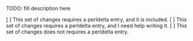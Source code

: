 <!--
A good description should explain the problem the patch addresses
and give context to the reviewers to aid them in their review.
-->
TODO: fill description here

<!--
Significant changes to Perl must be documented in perldelta.

Consider if the changes in this pull request are worthy of a perldelta
entry and check the appropriate box.
-->
[ ] This set of changes requires a perldelta entry, and it is included.
[ ] This set of changes requires a perldelta entry, and I need help writing it.
[ ] This set of changes does not requires a perldelta entry.
